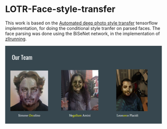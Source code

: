 # LOTR-Face-style-transfer
This work is based on the [Automated deep photo style transfer](https://github.com/Spenhouet/automated-deep-photo-style-transfer) tensorflow implementation, for doing the conditional style tranfer on parsed faces.
The face parsing was done using the BiSeNet network, in the implementation of [zllrunning](https://github.com/zllrunning/face-parsing.PyTorch).

![Screenshot](us.png)
